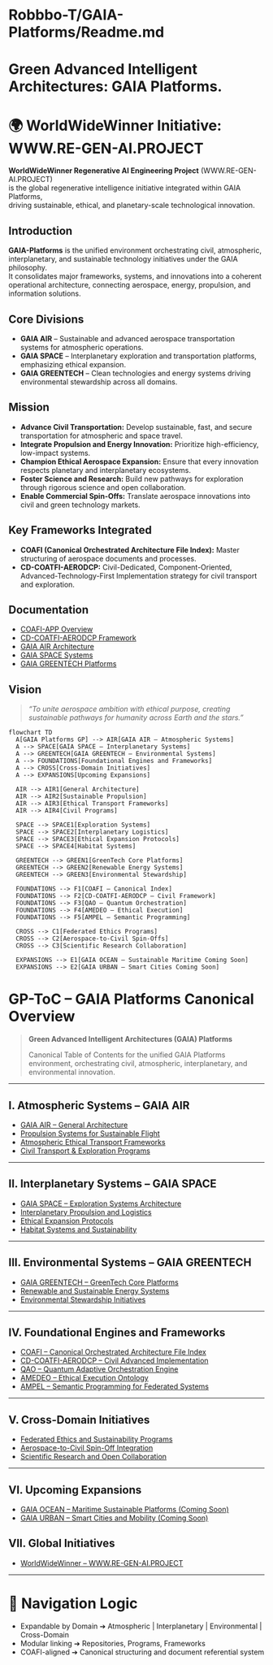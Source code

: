 # Robbbo-T/GAIA-Platforms/Readme.md

# Green Advanced Intelligent Architectures: GAIA Platforms.

# 🌍 WorldWideWinner Initiative: WWW.RE-GEN-AI.PROJECT

**WorldWideWinner Regenerative AI Engineering Project** (WWW.RE-GEN-AI.PROJECT)  
is the global regenerative intelligence initiative integrated within GAIA Platforms,  
driving sustainable, ethical, and planetary-scale technological innovation.


## Introduction

**GAIA-Platforms** is the unified environment orchestrating civil, atmospheric, interplanetary, and sustainable technology initiatives under the GAIA philosophy.  
It consolidates major frameworks, systems, and innovations into a coherent operational architecture, connecting aerospace, energy, propulsion, and information solutions.

## Core Divisions

- **GAIA AIR** – Sustainable and advanced aerospace transportation systems for atmospheric operations.
- **GAIA SPACE** – Interplanetary exploration and transportation platforms, emphasizing ethical expansion.
- **GAIA GREENTECH** – Clean technologies and energy systems driving environmental stewardship across all domains.

## Mission

- **Advance Civil Transportation:** Develop sustainable, fast, and secure transportation for atmospheric and space travel.
- **Integrate Propulsion and Energy Innovation:** Prioritize high-efficiency, low-impact systems.
- **Champion Ethical Aerospace Expansion:** Ensure that every innovation respects planetary and interplanetary ecosystems.
- **Foster Science and Research:** Build new pathways for exploration through rigorous science and open collaboration.
- **Enable Commercial Spin-Offs:** Translate aerospace innovations into civil and green technology markets.

## Key Frameworks Integrated

- **COAFI (Canonical Orchestrated Architecture File Index):** Master structuring of aerospace documents and processes.
- **CD-COATFI-AERODCP:** Civil-Dedicated, Component-Oriented, Advanced-Technology-First Implementation strategy for civil transport and exploration.

## Documentation

- [COAFI-APP Overview](../COAFI-APP/README.md)
- [CD-COATFI-AERODCP Framework](../COAFI-APP/CD-COATFI-AERODCP.md)
- [GAIA AIR Architecture](../GAIA-AIR/README.md)
- [GAIA SPACE Systems](../GAIA-SPACE/README.md)
- [GAIA GREENTECH Platforms](../GAIA-GREENTECH/README.md)

## Vision

> *“To unite aerospace ambition with ethical purpose, creating sustainable pathways for humanity across Earth and the stars.”*

```mermaid
flowchart TD
  A[GAIA Platforms GP] --> AIR[GAIA AIR – Atmospheric Systems]
  A --> SPACE[GAIA SPACE – Interplanetary Systems]
  A --> GREENTECH[GAIA GREENTECH – Environmental Systems]
  A --> FOUNDATIONS[Foundational Engines and Frameworks]
  A --> CROSS[Cross-Domain Initiatives]
  A --> EXPANSIONS[Upcoming Expansions]

  AIR --> AIR1[General Architecture]
  AIR --> AIR2[Sustainable Propulsion]
  AIR --> AIR3[Ethical Transport Frameworks]
  AIR --> AIR4[Civil Programs]

  SPACE --> SPACE1[Exploration Systems]
  SPACE --> SPACE2[Interplanetary Logistics]
  SPACE --> SPACE3[Ethical Expansion Protocols]
  SPACE --> SPACE4[Habitat Systems]

  GREENTECH --> GREEN1[GreenTech Core Platforms]
  GREENTECH --> GREEN2[Renewable Energy Systems]
  GREENTECH --> GREEN3[Environmental Stewardship]

  FOUNDATIONS --> F1[COAFI – Canonical Index]
  FOUNDATIONS --> F2[CD-COATFI-AERODCP – Civil Framework]
  FOUNDATIONS --> F3[QAO – Quantum Orchestration]
  FOUNDATIONS --> F4[AMEDEO – Ethical Execution]
  FOUNDATIONS --> F5[AMPEL – Semantic Programming]

  CROSS --> C1[Federated Ethics Programs]
  CROSS --> C2[Aerospace-to-Civil Spin-Offs]
  CROSS --> C3[Scientific Research Collaboration]

  EXPANSIONS --> E1[GAIA OCEAN – Sustainable Maritime Coming Soon]
  EXPANSIONS --> E2[GAIA URBAN – Smart Cities Coming Soon]
```

# GP-ToC – GAIA Platforms Canonical Overview

> **Green Advanced Intelligent Architectures (GAIA) Platforms**
>  
> Canonical Table of Contents for the unified GAIA Platforms environment, orchestrating civil, atmospheric, interplanetary, and environmental innovation.

---

## I. Atmospheric Systems – GAIA AIR

- [GAIA AIR – General Architecture](../GAIA-AIR/README.md)
- [Propulsion Systems for Sustainable Flight](../GAIA-AIR/Propulsion/README.md)
- [Atmospheric Ethical Transport Frameworks](../GAIA-AIR/Ethics/README.md)
- [Civil Transport & Exploration Programs](../GAIA-AIR/Programs/README.md)

---

## II. Interplanetary Systems – GAIA SPACE

- [GAIA SPACE – Exploration Systems Architecture](../GAIA-SPACE/README.md)
- [Interplanetary Propulsion and Logistics](../GAIA-SPACE/Propulsion-Logistics/README.md)
- [Ethical Expansion Protocols](../GAIA-SPACE/Ethics/README.md)
- [Habitat Systems and Sustainability](../GAIA-SPACE/Habitats/README.md)

---

## III. Environmental Systems – GAIA GREENTECH

- [GAIA GREENTECH – GreenTech Core Platforms](../GAIA-GREENTECH/README.md)
- [Renewable and Sustainable Energy Systems](../GAIA-GREENTECH/Energy/README.md)
- [Environmental Stewardship Initiatives](../GAIA-GREENTECH/Stewardship/README.md)

---

## IV. Foundational Engines and Frameworks

- [COAFI – Canonical Orchestrated Architecture File Index](../COAFI-APP/README.md)
- [CD-COATFI-AERODCP – Civil Advanced Implementation](../COAFI-APP/CD-COATFI-AERODCP.md)
- [QAO – Quantum Adaptive Orchestration Engine](../GAIA-CORE/QAO/README.md)
- [AMEDEO – Ethical Execution Ontology](../GAIA-CORE/AMEDEO/README.md)
- [AMPEL – Semantic Programming for Federated Systems](../GAIA-CORE/AMPEL/README.md)

---

## V. Cross-Domain Initiatives

- [Federated Ethics and Sustainability Programs](../GAIA-CORE/Ethics/README.md)
- [Aerospace-to-Civil Spin-Off Integration](../GAIA-GREENTECH/SpinOffs/README.md)
- [Scientific Research and Open Collaboration](../GAIA-CORE/Research/README.md)

---

## VI. Upcoming Expansions

- [GAIA OCEAN – Maritime Sustainable Platforms (Coming Soon)](../GAIA-OCEAN/README.md)
- [GAIA URBAN – Smart Cities and Mobility (Coming Soon)](../GAIA-URBAN/README.md)

## VII. Global Initiatives

- [WorldWideWinner – WWW.RE-GEN-AI.PROJECT](../WorldWideWinner/README.md)

---

# 🧭 Navigation Logic

- Expandable by Domain ➔ Atmospheric | Interplanetary | Environmental | Cross-Domain
- Modular linking ➔ Repositories, Programs, Frameworks
- COAFI-aligned ➔ Canonical structuring and document referential system

